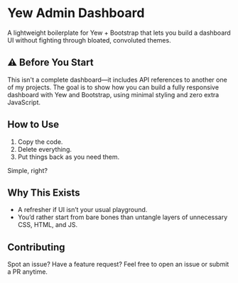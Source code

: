 # Yew Admin Dashboard

A lightweight boilerplate for Yew + Bootstrap that lets you build a dashboard UI without fighting through bloated, convoluted themes.

## :warning: Before You Start

This isn't a complete dashboard—it includes API references to another one of my projects. The goal is to show how you can build a fully responsive dashboard with Yew and Bootstrap, using minimal styling and zero extra JavaScript.

## How to Use

1. Copy the code.
2. Delete everything.
3. Put things back as you need them.

Simple, right?

## Why This Exists
- A refresher if UI isn’t your usual playground.
- You’d rather start from bare bones than untangle layers of unnecessary CSS, HTML, and JS. 

## Contributing

Spot an issue? Have a feature request? Feel free to open an issue or submit a PR anytime.